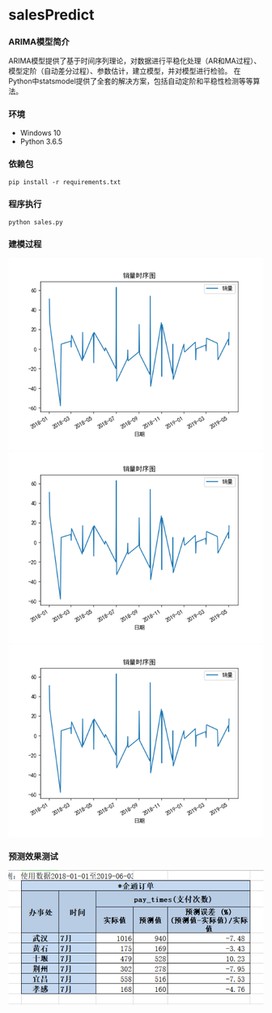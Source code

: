 # salesPredict

### ARIMA模型简介
ARIMA模型提供了基于时间序列理论，对数据进行平稳化处理（AR和MA过程）、模型定阶（自动差分过程）、参数估计，建立模型，并对模型进行检验。
在Python中statsmodel提供了全套的解决方案，包括自动定阶和平稳性检测等等算法。

### 环境
- Windows 10
- Python 3.6.5

### 依赖包
```
pip install -r requirements.txt
```

### 程序执行
```
python sales.py
```

### 建模过程
<img src="./pictures/销量时序图.png?raw=true"/> 
<img src="./pictures/销量时序图.png?raw=true"/> 
<img src="./pictures/销量时序图.png?raw=true"/>
</br>

### 预测效果测试
<img src="./pictures/销量预测测试情况.png?raw=true"/>
</br>
